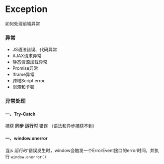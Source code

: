 # Exception

如何处理前端异常

### 异常
* JS语法错误、代码异常
* AJAX请求异常
* 静态资源加载异常
* Promise异常
* Iframe异常
* 跨域Script error
* 崩溃和卡顿

### 异常处理

#### 一、Try-Catch
捕获 __同步 运行时__ 错误 （语法和异步捕获不到）

#### 一、window.onerror
当js _运行时_ 错误发生时，window会触发一个ErrorEvent接口的error时间，并执行 `window.onerror()`
